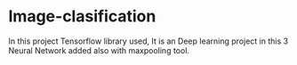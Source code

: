 # Image-clasification
In this project Tensorflow library used, It is an Deep learning project in this 3 Neural Network added also with maxpooling tool. 
